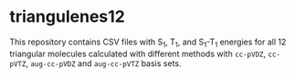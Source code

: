 # triangulenes12
This repository contains CSV files with S<sub>1</sub>, T<sub>1</sub>, and S<sub>1</sub>-T<sub>1</sub> energies for all 12 triangular molecules calculated with different methods with `cc-pVDZ`, `cc-pVTZ`, `aug-cc-pVDZ` and `aug-cc-pVTZ` basis sets.

